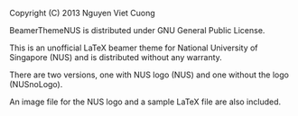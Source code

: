 Copyright (C) 2013 Nguyen Viet Cuong

BeamerThemeNUS is distributed under GNU General Public License.

This is an unofficial LaTeX beamer theme for National University of Singapore (NUS) and is distributed without any warranty.

There are two versions, one with NUS logo (NUS) and one without the logo (NUSnoLogo). 

An image file for the NUS logo and a sample LaTeX file are also included.
